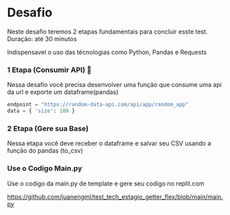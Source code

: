 # Desafio
Neste desafio teremos 2 etapas fundamentais para concluir esste test. Duração: até 30 minutos

Indispensavel o uso das técnologias como Python, Pandas e Requests

### 1 Etapa (Consumir API) 🔌

Nessa desafio você precisa desenvolver uma função que consume uma api da url e exporte um dataframe(pandas)

``` python
endpoint = "https://random-data-api.com/api/app/random_app"
data = { 'size': 100 }
```

### 2 Etapa (Gere sua Base)

Nessa etapa você deve receber o dataframe e salvar seu CSV usando a função do pandas (to_csv)


### Use o Codigo Main.py 

Use o codigo da main.py de template e gere seu codigo no replit.com 

https://github.com/juanengml/test_tech_estagio_getter_flex/blob/main/main.py
